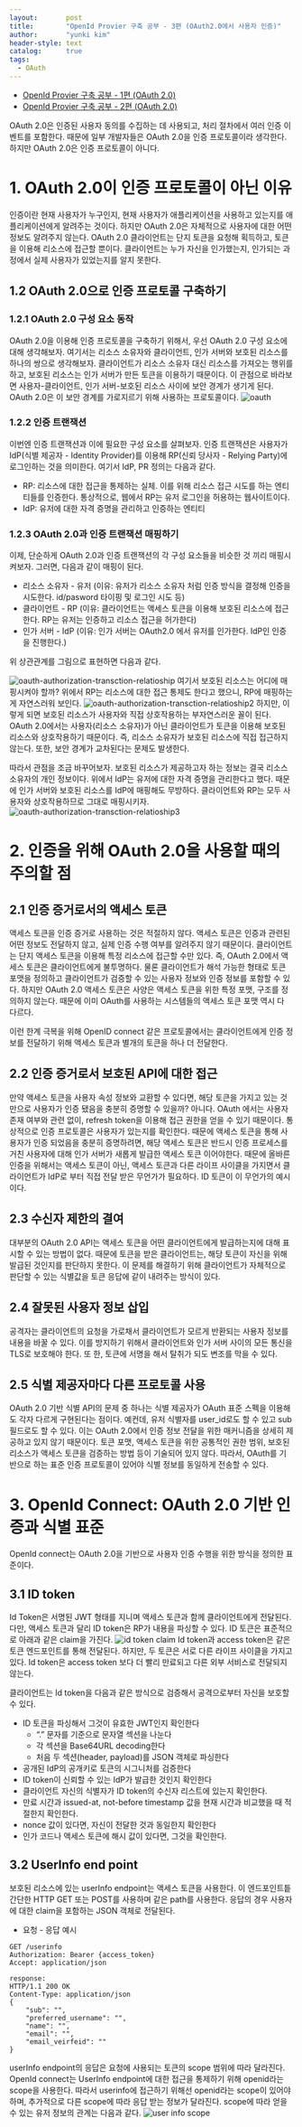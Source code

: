 ```yaml
---
layout:       post
title:        "OpenId Provier 구축 공부 - 3편 (OAuth2.0에서 사용자 인증)"
author:       "yunki kim"
header-style: text
catalog:      true
tags:
  - OAuth
---
```


- [OpenId Provier 구축 공부 - 1편 (OAuth 2.0)](https://www.skullkim-dev.com/2025/02/13/oidc-oauth2/)
- [OpenId Provier 구축 공부 - 2편 (OAuth 2.0)](https://www.skullkim-dev.com/2025/02/17/oauth2-token-protection/)

OAuth 2.0은 인증된 사용자 동의를 수집하는 데 사용되고, 처리 절차에서 여러 인증 이벤트를 포함한다. 때문에 일부 개발자들은 OAuth 2.0을 인증 프로토콜이라 생각한다. 하지만 OAuth 2.0은 인증 프로토콜이 아니다.

# 1. OAuth 2.0이 인증 프로토콜이 아닌 이유

인증이란 현재 사용자가 누구인지, 현재 사용자가 애플리케이션을 사용하고 있는지를 애플리케이션에게 알려주는 것이다. 하지만 OAuth 2.0은 자체적으로 사용자에 대한 어떤 정보도 알려주지 않는다. OAuth 2.0 클라이언트는 단지 토큰을 요청해 획득하고, 토큰을 이용해 리소스에 접근할 뿐이다. 클라이언트는 누가 자신을 인가했는지, 인가되는 과정에서 실제 사용자가 있었는지를 알지 못한다.

## 1.2 OAuth 2.0으로 인증 프로토콜 구축하기

### 1.2.1 OAuth 2.0 구성 요소 동작

OAuth 2.0을 이용해 인증 프로토콜을 구축하기 위해서, 우선 OAuth 2.0 구성 요소에 대해 생각해보자. 여기서는 리소스 소유자와 클라이언트, 인가 서버와 보호된 리소스를 하나의 쌍으로 생각해보자. 클라이언트가 리소스 소유자 대신 리소스를 가져오는 행위를 하고, 보호된 리소스는 인가 서버가 만든 토큰을 이용하기 때문이다. 이 관점으로 바라보면 사용자-클라이언트, 인가 서버-보호된 리소스 사이에 보안 경계가 생기게 된다. OAuth 2.0은 이 보안 경계를 가로지르기 위해 사용하는 프로토콜이다.
![oauth](/img/2025-02-27-oidc-openid/img.png)
### 1.2.2 인증 트랜잭션

이번엔 인증 트랜잭션과 이에 필요한 구성 요소를 살펴보자. 인증 트랜잭션은 사용자가 IdP(식별 제공자 - Identity Provider)를 이용해 RP(신뢰 당사자 - Relying Party)에 로그인하는 것을 의미한다. 여기서 IdP, PR 정의는 다음과 같다.

- RP: 리소스에 대한 접근을 통제하는 실체. 이를 위해 리소스 접근 시도를 하는 엔티티들를 인증한다. 통상적으로, 웹에서 RP는 유저 로그인을 허용하는 웹사이트이다.
- IdP: 유저에 대한 자격 증명을 관리하고 인증하는 엔티티

### 1.2.3 OAuth 2.0과 인증 트랜잭션 매핑하기

이제, 단순하게 OAuth 2.0과 인증 트랜잭션의 각 구성 요소들을 비슷한 것 끼리 매핑시켜보자. 그러면, 다음과 같이 매핑이 된다.

- 리소스 소유자 - 유저 (이유: 유저가 리소스 소유자 처럼 인증 방식을 결정해 인증을 시도한다. id/pasword 타이핑 및 로그인 시도 등)
- 클라이언트 - RP (이유: 클라이언트는 액세스 토큰을 이용해 보호된 리소스에 접근한다. RP는 유저는 인증하고 리소스 접근을 허가한다)
- 인가 서버 - IdP (이유: 인가 서버는 OAuth2.0 에서 유저를 인가한다. IdP인 인증을 진행한다.)

위 상관관계를 그림으로 표현하면 다음과 같다.

![oauth-authorization-transction-relatioship](/img/2025-02-27-oidc-openid/img1.png)
여기서 보호된 리소스는 어디에 매핑시켜야 할까? 위에서 RP는 리소스에 대한 접근 통제도 한다고 했으니, RP에 매핑하는게 자연스러워 보인다.
![oauth-authorization-transction-relatioship2](/img/2025-02-27-oidc-openid/img2.png)
하지만, 이렇게 되면 보호된 리소스가 사용자와 직접 상호작용하는 부자연스러운 꼴이 된다. OAuth 2.0에서는 사용자(리소스 소유자)가 아닌 클라이언트가 토큰을 이용해 보호된 리소스와 상호작용하기 때문이다. 즉, 리소스 소유자가 보호된 리소스에 직접 접근하지 않는다. 또한, 보안 경계가 교차된다는 문제도 발생한다.

따라서 관점을 조금 바꾸어보자. 보호된 리소스가 제공하고자 하는 정보는 결국 리소스 소유자의 개인 정보이다. 위에서 IdP는 유저에 대한 자격 증명을 관리한다고 했다. 때문에 인가 서버와 보호된 리소스를 IdP에 매핑해도 무방하다. 클라이언트와 RP는 모두 사용자와 상호작용하므로 그대로 매핑시키자.
![oauth-authorization-transction-relatioship3](/img/2025-02-27-oidc-openid/img3.png)
# 2. 인증을 위해 OAuth 2.0을 사용할 때의 주의할 점

## 2.1 인증 증거로서의 액세스 토큰

액세스 토큰을 인증 증거로 사용하는 것은 적절하지 않다. 액세스 토큰은 인증과 관련된 어떤 정보도 전달하지 않고, 실제 인증 수행 여부를 알려주지 않기 때문이다. 클라이언트는 단지 액세스 토큰을 이용해 특정 리소스에 접근할 수만 있다. 즉, OAuth 2.0에서 액세스 토큰은 클라이언트에게 불투명하다. 물론 클라이언트가 해석 가능한 형태로 토큰 포맷을 정의하고 클라이언트가 검증할 수 있는 사용자 정보와 인증 정보를 포함할 수 있다. 하지만 OAuth 2.0 액세스 토큰은 사양은 액세스 토큰을 위한 특정 포맷, 구조를 정의하지 않는다. 때문에 이미 OAuth를 사용하는 시스템들의 액세스 토큰 포맷 역시 다 다르다.

이런 한계 극복을 위해 OpenID connect 같은 프로토콜에서는 클라이언트에게 인증 정보를 전달하기 위해 액세스 토큰과 별개의 토큰을 하나 더 전달한다.

## 2.2 인증 증거로서 보호된 API에 대한 접근

만약 액세스 토큰을 사용자 속성 정보와 교환할 수 있다면, 해당 토큰을 가지고 있는 것 만으로 사용자가 인증 됐음을 충분히 증명할 수 있을까? 아니다. OAuth 에서는 사용자 존재 여부와 관련 없이, refresh token을 이용해 접근 권한을 얻을 수 있기 때문이다. 통상적으로 인증 프로토콜은 사용자가 있는지를 확인한다. 때문에 액세스 토큰을 통해 사용자가 인증 되었음을 충분히 증명하려면, 해당 액세스 토큰은 반드시 인증 프로세스를 거친 사용자에 대해 인가 서버가 새롭게 발급한 액세스 토큰 이어야한다. 때문에 올바른 인증을 위해서는 액세스 토큰이 아닌, 액세스 토큰과 다른 라이프 사이클을 가지면서 클라이언트가 IdP로 부터 직접 전달 받은 무언가가 필요하다. ID 토큰이 이 무언가의 예시이다.

## 2.3 수신자 제한의 결여

대부분의 OAuth 2.0 API는 액세스 토큰을 어떤 클라이언트에게 발급하는지에 대해 표시할 수 있는 방법이 없다. 때문에 토큰을 받은 클라이언트는, 해당 토큰이 자신을 위해 발급된 것인지를 판단하지 못한다. 이 문제를 해결하기 위해 클라이언트가 자체적으로 판단할 수 있는 식별값을 토큰 응답에 같이 내려주는 방식이 있다.

## 2.4 잘못된 사용자 정보 삽입

공격자는 클라이언트의 요청을 가로채서 클라이언트가 모르게 반환되는 사용자 정보를 내용을 바꿀 수 있다. 이를 방지하기 위해서 클라이언트와 인가 서버 사이의 모든 통신을 TLS로 보호해야 한다. 또 한, 토큰에 서명을 해서 탈취가 되도 변조를 막을 수 있다.

## 2.5 식별 제공자마다 다른 프로토콜 사용

OAuth 2.0 기반 식별 API의 문제 중 하나는 식별 제공자가 OAuth 표준 스펙을 이용해도 각자 다르게 구현된다는 점이다. 예컨데, 유저 식별자를 user_id로도 할 수 있고 sub 필드로도 할 수 있다. 이는 OAuth 2.0에서 인증 정보 전달을 위한 매커니즘을 상세히 제공하고 있지 않기 때문이다. 토큰 포맷, 액세스 토큰을 위한 공통적인 권한 범위, 보호된 리소스가 액세스 토큰을 검증하는 방법 등이 기술되어 있지 않다. 따라서, OAuth를 기반으로 하는 표준 인증 프로토콜이 있어야 식별 정보를 동일하게 전송할 수 있다.

# 3. OpenId Connect: OAuth 2.0 기반 인증과 식별 표준

OpenId connect는 OAuth 2.0을 기반으로 사용자 인증 수행을 위한 방식을 정의한 표준이다.

## 3.1 ID token

Id Token은 서명된 JWT 형태를 지니며 액세스 토큰과 함께 클라이언트에게 전달된다. 다만, 액세스 토큰과 달리 ID token은 RP가 내용을 파싱할 수 있다. ID 토큰은 표준적으로 아래과 같은 claim을 가진다.
![id token claim](/img/2025-02-27-oidc-openid/img4.png)
Id token과 access token은 같은 토큰 엔드포인트를 통해 전달된다. 하지만, 두 토큰은 서로 다른 라이프 사이클을 가지고 있다. Id token은 access token 보다 더 빨리 만료되고 다른 외부 서비스로 전달되지 않는다.

클라이언트는 Id token을 다음과 같은 방식으로 검증해서 공격으로부터 자신을 보호할 수 있다.

- ID 토큰을 파싱해서 그것이 유효한 JWT인지 확인한다
    - “.” 문자를 기준으로 문자열 섹션을 나눈다
    - 각 섹션을 Base64URL decoding한다
    - 처음 두 섹션(header, payload)를 JSON 객체로 파싱한다
- 공개된 IdP의 공개키로 토큰의 시그니처를 검증한다
- ID token이 신뢰할 수 있는 IdP가 발급한 것인지 확인한다
- 클라이언트 자신의 식별자가 ID token의 수신자 리스트에 있는지 확인한다.
- 만료 시간과 issued-at, not-before timestamp 값을 현재 시간과 비교했을 때 적절한지 확인한다.
- nonce 값이 있다면, 자신이 전달한 것과 동일한지 확인한다
- 인가 코드나 액세스 토큰에 해시 값이 있다면, 그것을 확인한다.

## 3.2 UserInfo end point

보호된 리소스에 있는 userInfo endpoint는 액세스 토큰을 사용한다. 이 엔드포인트틑 간단한 HTTP GET 또는 POST를 사용하며 같은 path를 사용한다. 응답의 경우 사용자에 대한 claim을 포함하는 JSON 객체로 전달된다.

- 요청 - 응답 예시
```
GET /userinfo
Authorization: Bearer {access_token}
Accept: application/json

response:
HTTP/1.1 200 OK
Content-Type: application/json
{
	"sub": "",
	"preferred_username": "",
	"name": "",
	"email": "",
	"email_veirfeid": ""
}
```
userInfo endpoint의 응답은 요청에 사용되는 토큰의 scope 범위에 따라 달라진다. OpenId connect는 UserInfo endpoint에 대한 접근을 통제하기 위해 openid라는 scope을 사용한다. 따라서 userinfo에 접근하기 위해선 openid라는 scope이 있어야 하며, 추가적으로 다른 scope에 따라 응답 받는 정보가 달라진다. scope에 따라 얻을 수 있는 유저 정보의 관계는 다음과 같다.
![user info scope](/img/2025-02-27-oidc-openid/img5.png)
